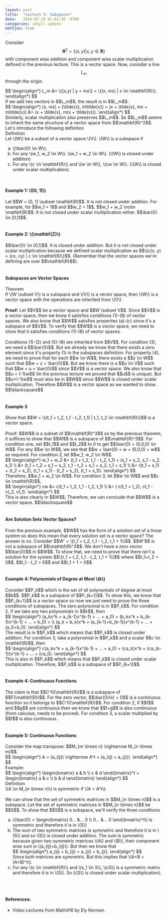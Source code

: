 ```yaml
---
layout: post
title:  "Lecture 5: Subspaces"
date:   2024-07-19 01:01:36 -0700
categories: jekyll update
mathjax: true
---
```


	
Consider $$\mathbf{R}^2 = \{(x,y) | x,y \in \mathbf{R}\}$$ with component wise addition and component wise scalar multiplication defined in the previous lecture. This is a vector space. Now, consider a line $$L_m$$ through the origin. 
<div>
$$
\begin{align*}
L_m &= \{(x,y) | y = mx\} = \{(x, mx) | x \in \mathbf{R}\}.
\end{align*}
$$
</div>
If we add two vectors in $$L_m$$, the result is in $$L_m$$. 
<div>
$$
\begin{align*}
(x, mx) + (\tilde{x}, m\tilde{x}) = (x + \tilde{x}, mx + m\tilde{x}) 
                                  &= (x + \tilde{x}, m(x + \tilde{x})).
\end{align*}
$$
</div>
Similarly, scalar multiplication also preserves $$L_m$$. So $$L_m$$ seems to inherit the same structure of a vector space from $$\mathbf{R}^2$$. Let's introduce the following definition
<div class="bdiv">
  Definition
</div>
<div class="bbdiv">
  Let \(W\) be a subset of a vector space \(V\). \(W\) is a subspace if
  <ol style="list-style-type:lower-alpha">
      <li>\(\bar{0} \in W\).</li>
	  <li>For any \(w_1, w_2 \in W\). \(w_1 + w_2 \in W\). (\(W\) is closed under addition)</li>
      <li>For any \(c \in \mathbf{R}\) and \(w \in W\), \(cw \in W\). (\(W\) is closed under scalar multiplication).</li>
</ol>
</div>
<br>
<!------------------------------------------------------------------------------------>
<h4><b>Example 1: \([0, 1]\)</b></h4>
Let $$W = [0, 1] \subset \mathbf{R}$$. It is not closed under addition. For example, for $$w_1 = 1$$ and $$w_2 = 1$$, $$w_1 + w_2 \notin \mathbf{R}$$. It is not closed under scalar multiplication either. $$\bar{0} \in [0,1]$$. 
<br>
<br>
<!------------------------------------------------------------------------------------>
<h4><b>Example 2: \(\mathbf{Z}\)</b></h4>
$$\bar{0} \in [0,1]$$. It is closed under addition. But it is not closed under scalar multiplication because we defined scalar multiplication as $$\{c(x, y) = (cx, cy) | c \in \mathbf{R}\}$$. (Remember that the vector spaces we're defining are over $$\mathbf{R}$$).
<br>
<br>
<!------------------------------------------------------------------------------------>
<h4><b>Subspaces are Vector Spaces</b></h4>
<div class="purdiv">
  Theorem
</div>
<div class="purbdiv">
  If \(W \subset V\) is a subspace and \(V\) is a vector space, then \(W\) is a vector space with the operations are inherited from \(V\).
</div>
<br>
<b>Proof:</b>
Let $$V$$ be a vector space and $$W \subset V$$. Since $$V$$ is a vector space, then we know it satisfies conditions (1)-(8) of vector spaces. We also know that $$W$$ satisfies properties (a)-(c) since it's a subspace of $$V$$. To verify that $$W$$ is a vector space, we need to show that it satisfies conditions (1)-(8) of vector spaces.
<br>
<br>
Conditions (1)-(2) and (5)-(8) are inherited from $$V$$. For condition (3), we need a $$\bar{0}$$. But we already we know that there exists a zero element since it's property (1) in the subspaces definition. For property (4), we need to prove that for each $$w \in W$$, there exists a $$z \in W$$ such that $$w + z = \bar{0}$$. But we know there is a $$u \in V$$ such that $$w + u = \bar{0}$$ since $$V$$ is a vector space. We also know that $$u = (-1)w$$ (In the previous lecture we proved that $$u$$ is unique). But $$u=(-1)w$$ must also be in $$W$$ since $$W$$ is closed under scalar multiplication.
Therefore $$W$$ is a vector space as we wanted to show. $$\blacksquare$$
<br>
<br>
<!------------------------------------------------------------------------------------>
<h4><b>Example 3</b></h4>
Show that $$W = \{(t_1 + t_2, t_1 - t_2, t_1) | t_1, t_2 \in \mathbf{R}\}$$ is a vector space.
<br>
<br>
Proof: $$W$$ is a subset of $$\mathbf{R}^3$$ so by the previous theorem, it suffices to show that $$W$$ is a subspace of $$\mathbf{R}^3$$. For condition one, set $$t_1$$ and $$t_2$$ to 0 to get $$\bar{0} = (0,0,0) \in W$$. For any $$w \in W$$, we see that $$w + \bar{0} = w + (0,0,0) = w$$ as required. For condition 2, let $$w_1, w_2 \in W$$. 
<div>
$$
\begin{align*}
w_1 + w_2 &= (t_1 + t_2, t_1 - t_2, t_1) + (s_1 + s_2, s_1 - s_2, s_1) \\
          &= (t_1 + t_2 + s_1 + s_2, t_1 - t_2 + s_1 + s_2, t_1 + s_1) \\
		  &= ((t_1 + s_1) + (t_2 + s_2), (t_1 + s_1) - (t_2 + s_2), (t_1 + s_1)).
\end{align*}
$$
</div>
Therefore, $$w_1 + w_2 \in W$$. For condition 3, let $$w \in W$$ and $$c \in \mathbf{R}$$,
<div>
$$
\begin{align*}
cw &= c(t_1 + t_2, t_1 - t_2, t_1) \\
   &= ( c(t_1 + t_2), ct_1 - ct_2, ct_1).
\end{align*}
$$
</div>
This is also clearly in $$W$$, Therefore, we can conclude that $$W$$ is a vector space. $$\blacksquare$$
<br>
<br>
<!------------------------------------------------------------------------------------>
<h4><b>Are Solution Sets Vector Spaces?</b></h4>
From the previous example, $$W$$ has the form of a solution set of a linear system so does this mean that every solution set is a vector space? The answer is no. Consider $$W' = \{t_1 + t_2, t_1 - t_2, t_1 + 1\}$$. $$W'$$ is not a subspace of $$\mathbf{R}^3$$. We don't have a zero vector $$\bar{0}$$ in $$W$$. To show that, we need to prove that there isn't a solution for the system $$\{t_1 + t_2, t_1 - t_2, t_1 + 1\}$$ where $$t_1+t_2 = 0$$, $$t_1 - t_2 = 0$$ and $$t_1 + 1 = 0$$.
<br>
<br>
<!------------------------------------------------------------------------------------>
<h4><b>Example 4: Polynomials of Degree at Most \(k\)</b></h4>
Consider $$P_k$$ which is the set of all polynomials of degree at most $$k$$. $$P_k$$ is a subspace of $$P_{k+1}$$. To show this, we know that $$P_{k+1}$$ is a vector space so now we just need to prove the three conditions of subspaces. The zero polynomial is in $$P_k$$. For condition 2, if we take any two polynomials in $$k$$, then
<div>
$$
\begin{align*}
(a_kx^k + a_{k-1}x^{k-1} + ... + a_0) + (b_kx^k + b_{k-1}x^{k-1} + ... + b_0) = \\
(a_k + b_k)x^k + (a_{k-1}+b_{k-1})x^{k-1} + ... + (a_0+b_0).
\end{align*}
$$
</div>
The result is in $$P_k$$ which means that $$P_k$$ is closed under addition. For condition 3, take a polynomial in $$P_k$$ and a scalar $$c \in \mathbf{R}$$, then
<div>
$$
\begin{align*}
c(a_kx^k + a_{k-1}x^{k-1} + ... + a_0) =  (ca_k)x^k + (ca_{k-1})x^{k-1} + ... + (ca_0).
\end{align*}
$$
</div>
This is also in $$P_k$$ which means that $$P_k$$ is closed under scalar multiplication. Therefore, $$P_k$$ is a subspace of $$P_{k+1}$$.
<br>
<br>
<!------------------------------------------------------------------------------------>
<h4><b>Example 4: Continuous Functions</b></h4>
The claim is that $$C^0(\mathbf{R})$$ is a subspace of $$F(\mathbf{R})$$. For the zero vector, $$\bar{0}(x) = 0$$ is a continuous function so it belongs to $$C^0(\mathbf{R})$$. For condition 2, if $$f$$ and $$g$$ are continuous then we know that $$f+g$$ is also continuous (from calculus, needs to be proved). For condition 3, a scalar multiplied by $$f$$ is also continuous. 
<br>
<br>
<!------------------------------------------------------------------------------------>
<h4><b>Example 5: Continuous Functions</b></h4>
Consider the map transpose: $$M_{m \times n} \rightarrow M_{n \times m}$$.
<div>
$$
\begin{align*}
A = (a_{ij}) \rightarrow A^t = (a_{ij} = a_{ji}).
\end{align*}
$$
</div>
Example:
<div>
$$
\begin{align*}
\begin{bmatrix}
a & b \\
c & d
\end{bmatrix}^t
= 
\begin{bmatrix}
a & c \\
b & d
\end{bmatrix}
\end{align*}
$$
</div>
<div class="bdiv">
  Definition
</div>
<div class="bbdiv">
  \(A \in M_{n \times n}\) is symmetric if \(A = A^t\).
</div>
<br>
We can show that the set of symmetric matrices in $$M_{n \times n}$$ is a subspace. Let the set of symmetric matrices in $$M_{n \times n}$$ be $$S$$. To show that $$S$$ is a subspace, we'll verify the three conditions
<ol style="list-style-type:lower-alpha">
<li>\(\bar{0} = \begin{bmatrix} 0... &... 0 \\ 0... &... 0 \end{bmatrix}^t\) is symmetric and therefore it is in \(S\)</li>
<li>The sum of two symmetric matrices is symmetric and therefore it is in \(S\) and so \(S\) is closed under addition.
The sum is symmetric because given two symmetric matrices \(A\) and \(B\), their component wise sum is \(a_{ij}+b_{ij}\). But then we know that
<div>
$$
\begin{align*}
a_{ij} + b_{ij} = a_{ji} + b_{ji}.
\end{align*}
$$
</div>
Since both matrices are symmetric. But this implies that \(A+B = (A+B)^t\).
</li>
<li>For any \(c \in \mathbf{R}\) and \(s_1 \in S\), \(cS\) is a symmetric matrix and therefore it is in \(S\). So (\(S\) is closed under scalar multiplication).</li>
</ol>
<br>
<br>
<!------------------------------------------------------------------------------------>
<h4><b>References:</b></h4>
<ul>
<li>Video Lectures from Math416 by Ely Kerman.</li>
</ul>
